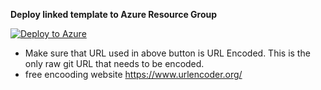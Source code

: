 **Deploy linked template to Azure Resource Group**


[![Deploy to Azure](https://aka.ms/deploytoazurebutton)](https://portal.azure.com/#create/Microsoft.Template/uri/https%3A%2F%2Fraw.githubusercontent.com%2FMSUSSolutionAccelerators%2FSmart-Spaces-Sustainability-Solution-Accelerator%2Fmain%2Ftemplates%2Fmaster_accelerator_deploymentJB.json)


- Make sure that URL used in above button is URL Encoded.  This is the only raw git URL that needs to be encoded. 
- free encooding website https://www.urlencoder.org/


